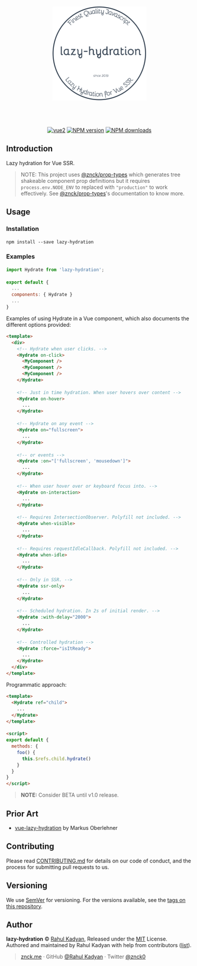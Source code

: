 <div class="text-xs-center" align="center" style="margin: 20px">
  <img src="./logo.png" height="255" alt="lazy-hydration">
</div><br><br>

<div class="text-xs-center" align="center">

  [![vue2](https://img.shields.io/badge/vue-2.x-brightgreen.svg)](https://vuejs.org/)
  [![NPM version](https://img.shields.io/npm/v/lazy-hydration.svg?style=flat)](https://npmjs.com/package/lazy-hydration)
  [![NPM downloads](https://img.shields.io/npm/dm/lazy-hydration.svg?style=flat)](https://npmjs.com/package/lazy-hydration)

</div>

## Introduction

Lazy hydration for Vue SSR.

> NOTE: This project uses [@znck/prop-types](https://github.com/znck/prop-types) which generates tree shakeable component prop definitions but it requires `process.env.NODE_ENV` to replaced with `"production"` to work effectively. See [@znck/prop-types](https://github.com/znck/prop-types#introduction)'s documentation to know more.

## Usage

### Installation

```shell
npm install --save lazy-hydration
```

### Examples

```js
import Hydrate from 'lazy-hydration';

export default {
  ...
  components: { Hydrate }
  ...
}
```

Examples of using Hydrate in a Vue component, which also
documents the different options provided:

```html
<template>
  <div>
    <!-- Hydrate when user clicks. -->
    <Hydrate on-click>
      <MyComponent />
      <MyComponent />
      <MyComponent />
    </Hydrate>

    <!-- Just in time hydration. When user hovers over content -->
    <Hydrate on-hover>
      ...
    </Hydrate>

    <!-- Hydrate on any event -->
    <Hydrate on="fullscreen">
      ...
    </Hydrate>

    <!-- or events -->
    <Hydrate :on="['fullscreen', 'mousedown']">
      ...
    </Hydrate>

    <!-- When user hover over or keyboard focus into. -->
    <Hydrate on-interaction>
      ...
    </Hydrate>

    <!-- Requires IntersectionObserver. Polyfill not included. -->
    <Hydrate when-visible>
      ...
    </Hydrate>

    <!-- Requires requestIdleCallback. Polyfill not included. -->
    <Hydrate when-idle>
      ...
    </Hydrate>

    <!-- Only in SSR. -->
    <Hydrate ssr-only>
      ...
    </Hydrate>

    <!-- Scheduled hydration. In 2s of initial render. -->
    <Hydrate :with-delay="2000">
      ...
    </Hydrate>

    <!-- Controlled hydration -->
    <Hydrate :force="isItReady">
      ...
    </Hydrate>
  </div>
</template>
```

Programmatic approach:

``` html
<template>
  <Hydrate ref="child">
    ...
  </Hydrate>
</template>

<script>
export default {
  methods: {
    foo() {
      this.$refs.child.hydrate()
    }
  }
}
</script>
```

> **NOTE:** Consider BETA until v1.0 release.

## Prior Art

- [vue-lazy-hydration](https://github.com/maoberlehner/vue-lazy-hydration) by Markus Oberlehner

## Contributing

Please read [CONTRIBUTING.md](CONTRIBUTING.md) for details on our code of conduct, and the process for submitting pull requests to us.

## Versioning

We use [SemVer](http://semver.org/) for versioning. For the versions available, see the [tags on this repository](https://github.com/znck/lazy-hydration/releases).

## Author

**lazy-hydration** © [Rahul Kadyan](https://github.com/znck), Released under the [MIT](./LICENSE) License.<br>
Authored and maintained by Rahul Kadyan with help from contributors ([list](https://github.com/znck/lazy-hydration-temp/contributors)).

> [znck.me](https://znck.me) · GitHub [@Rahul Kadyan](https://github.com/znck) · Twitter [@znck0](https://twitter.com/@znck0)
